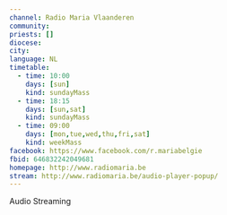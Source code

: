 ```yaml
---
channel: Radio Maria Vlaanderen
community:
priests: []
diocese:
city:
language: NL
timetable:
  - time: 10:00
    days: [sun]
    kind: sundayMass
  - time: 18:15
    days: [sun,sat]
    kind: sundayMass
  - time: 09:00
    days: [mon,tue,wed,thu,fri,sat]
    kind: weekMass
facebook: https://www.facebook.com/r.mariabelgie
fbid: 646832242049681
homepage: http://www.radiomaria.be
stream: http://www.radiomaria.be/audio-player-popup/
---
```

Audio Streaming
